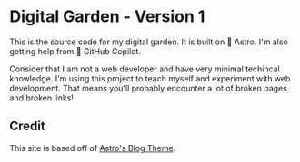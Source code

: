 # Digital Garden - Version 1

This is the source code for my digital garden. It is built on 🚀 Astro. I'm also getting help from 🤖 GitHub Copilot.

Consider that I am not a web developer and have very minimal techincal knowledge. I'm  using this project to teach myself and experiment with web development. That means you'll probably encounter a lot of broken pages and broken links!

## Credit

This site is based off of [Astro's Blog Theme](https://astro.build/themes/details/blog/).